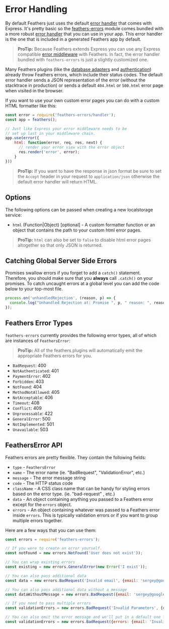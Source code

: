 # Error Handling

By default Feathers just uses the default [error handler](http://expressjs.com/en/guide/error-handling.html) that comes with Express. It's pretty basic so the [feathers-errors](https://github.com/feathersjs/feathers-errors) module comes bundled with a more robust [error handler](https://github.com/feathersjs/feathers-errors/blob/master/src/handler.js) that you can use in your app. This error handler is the one that is included in a generated Feathers app by default.

> **ProTip:** Because Feathers extends Express you can use any Express compatible [error middleware](http://expressjs.com/en/guide/error-handling.html) with Feathers. In fact, the error handler bundled with `feathers-errors` is just a slightly customized one.

Many Feathers plugins (like the [database adapters](../databases/readme.md) and [authentication](../authentication/readme.md)) already throw Feathers errors, which include their status codes. The default error handler sends a JSON representation of the error (without the stacktrace in production) or sends a default `404.html` or `500.html` error page when visited in the browser.

If you want to use your own custom error pages you can do with a custom HTML formatter like this:

```js
const error = require('feathers-errors/handler');
const app = feathers();

// Just like Express your error middleware needs to be
// set up last in your middleware chain.
app.use(error({
    html: function(error, req, res, next) {
      // render your error view with the error object
      res.render('error', error);
    }
}))
```

> **ProTip:** If you want to have the response in json format be sure to set the `Accept` header in your request to `application/json` otherwise the default error handler will return HTML.

## Options

The following options can be passed when creating a new localstorage service:

- `html` (Function|Object) [optional] - A custom formatter function or an object that contains the path to your custom html error pages.

> **ProTip:** `html` can also be set to `false` to disable html error pages altogether so that only JSON is returned.

## Catching Global Server Side Errors

Promises swallow errors if you forget to add a `catch()` statement. Therefore, you should make sure that you **always** call `.catch()` on your promises. To catch uncaught errors at a global level you can add the code below to your top-most file.

```js
process.on('unhandledRejection', (reason, p) => {
  console.log("Unhandled Rejection at: Promise ", p, " reason: ", reason);
});
```

## Feathers Error Types

`feathers-errors` currently provides the following error types, all of which are instances of `FeathersError`:

> **ProTip:** All of the feathers plugins will automatically emit the appropriate Feathers errors for you.

- `BadRequest`: 400
- `NotAuthenticated`: 401
- `PaymentError`: 402
- `Forbidden`: 403
- `NotFound`: 404
- `MethodNotAllowed`: 405
- `NotAcceptable`: 406
- `Timeout`: 408
- `Conflict`: 409
- `Unprocessable`: 422
- `GeneralError`: 500
- `NotImplemented`: 501
- `Unavailable`: 503

## FeathersError API

Feathers errors are pretty flexible. They contain the following fields:

- `type` - `FeathersError`
- `name` - The error name (ie. "BadRequest", "ValidationError", etc.)
- `message` - The error message string
- `code` - The HTTP status code
- `className` - A CSS class name that can be handy for styling errors based on the error type. (ie. "bad-request" , etc.)
- `data` - An object containing anything you passed to a Feathers error except for the `errors` object.
- `errors` - An object containing whatever was passed to a Feathers error inside `errors`. This is typically validation errors or if you want to group multiple errors together.

Here are a few ways that you can use them:

```js
const errors = require('feathers-errors');

// If you were to create an error yourself.
const notFound = new errors.NotFound('User does not exist'));

// You can wrap existing errors
const existing = new errors.GeneralError(new Error('I exist'));

// You can also pass additional data
const data = new errors.BadRequest('Invalid email', {email: 'sergey@google.com'});

// You can also pass additional data without a message
const dataWithoutMessage = new errors.BadRequest({email: 'sergey@google.com'});

// If you need to pass multiple errors
const validationErrors = new errors.BadRequest('Invalid Parameters', {errors: {email: 'Email already taken'} });

// You can also omit the error message and we'll put in a default one for you
const validationErrors = new errors.BadRequest({errors: {email: 'Invalid Email'} });
```
